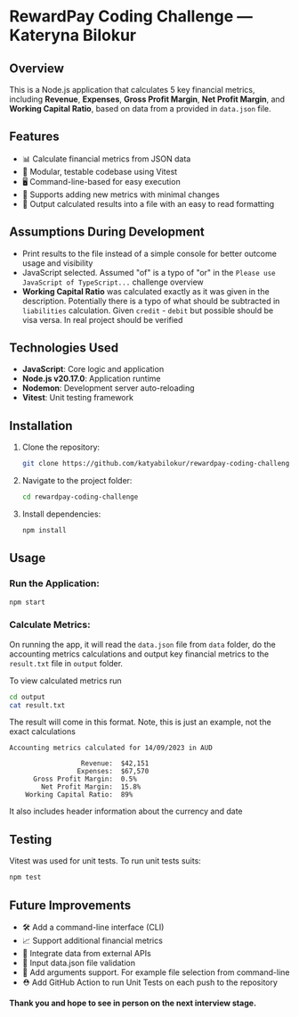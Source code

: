 # RewardPay Coding Challenge — Kateryna Bilokur

## Overview

This is a Node.js application that calculates 5 key financial metrics, including **Revenue**, **Expenses**, **Gross Profit Margin**, **Net Profit Margin**, and **Working Capital Ratio**, based on data from a provided in `data.json` file.

## Features

- 📊 Calculate financial metrics from JSON data
- 🧩 Modular, testable codebase using Vitest
- 🖥️ Command-line-based for easy execution
- 🔧 Supports adding new metrics with minimal changes
- 📁 Output calculated results into a file with an easy to read formatting

## Assumptions During Development

- Print results to the file instead of a simple console for better outcome usage and visibility
- JavaScript selected. Assumed "of" is a typo of "or" in the `Please use JavaScript of TypeScript...` challenge overview
- **Working Capital Ratio** was calculated exactly as it was given in the description. Potentially there is a typo of what should be subtracted in `liabilities` calculation. Given `credit` - `debit` but possible should be visa versa. In real project should be verified

## Technologies Used

- **JavaScript**: Core logic and application
- **Node.js v20.17.0**: Application runtime
- **Nodemon**: Development server auto-reloading
- **Vitest**: Unit testing framework

## Installation

1. Clone the repository:

   ```bash
   git clone https://github.com/katyabilokur/rewardpay-coding-challenge.git
   ```

2. Navigate to the project folder:

   ```bash
   cd rewardpay-coding-challenge
   ```

3. Install dependencies:

   ```bash
   npm install
   ```

## Usage

### Run the Application:

```bash
npm start
```

### Calculate Metrics:

On running the app, it will read the `data.json` file from `data` folder, do the accounting metrics calculations and output key financial metrics to the `result.txt` file in `output` folder.

To view calculated metrics run

```bash
cd output
cat result.txt
```

The result will come in this format. Note, this is just an example, not the exact calculations

```
Accounting metrics calculated for 14/09/2023 in AUD

                  Revenue:  $42,151
                 Expenses:  $67,570
      Gross Profit Margin:  0.5%
        Net Profit Margin:  15.8%
    Working Capital Ratio:  89%
```

It also includes header information about the currency and date

## Testing

Vitest was used for unit tests. To run unit tests suits:

```bash
npm test
```

## Future Improvements

- 🛠️ Add a command-line interface (CLI)
- 📈 Support additional financial metrics
- 🔗 Integrate data from external APIs
- 🔎 Input data.json file validation
- 📂 Add arguments support. For example file selection from command-line
- ⛑ Add GitHub Action to run Unit Tests on each push to the repository

**Thank you and hope to see in person on the next interview stage.**
